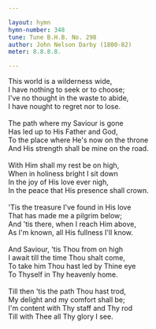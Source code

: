 ```yaml
---

layout: hymn
hymn-number: 348
tune: Tune B.H.B. No. 298
author: John Nelson Darby (1800-82)
meter: 8.8.8.8.

---
```

This world is a wilderness wide,<br>I have nothing to seek or to choose;<br>I've no thought in the waste to abide,<br>I have nought to regret nor to lose.<br><br>The path where my Saviour is gone<br>Has led up to His Father and God,<br>To the place where He's now on the throne<br>And His strength shall be mine on the road.<br><br>With Him shall my rest be on high,<br>When in holiness bright I sit down<br>In the joy of His love ever nigh,<br>In the peace that His presence shall crown.<br><br>'Tis the treasure I've found in His love<br>That has made me a pilgrim below;<br>And 'tis there, when I reach Him above,<br>As I'm known, all His fullness I'll know.<br><br>And Saviour, 'tis Thou from on high<br>I await till the time Thou shalt come,<br>To take him Thou hast led by Thine eye<br>To Thyself in Thy heavenly home.<br><br>Till then 'tis the path Thou hast trod,<br>My delight and my comfort shall be;<br>I'm content with Thy staff and Thy rod<br>Till with Thee all Thy glory I see.<br><br><br>

